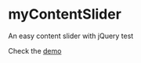 # myContentSlider
An easy content slider with jQuery test

Check the [demo](http://dracon.github.io/myContentSliderDemo/) 